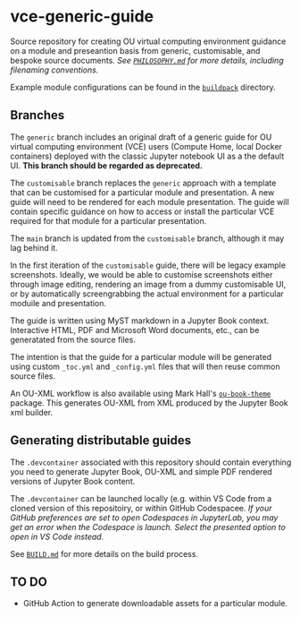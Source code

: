# vce-generic-guide

Source repository for creating OU virtual computing environment guidance on a module and preseantion basis from generic, customisable, and bespoke source documents. *See [`PHILOSOPHY.md`](PHILOSOPHY.md) for more details, including filenaming conventions.*

Example module configurations can be found in the [`buildpack`](buildpack/) directory.

## Branches

The `generic` branch includes an original draft of a generic guide for OU virtual computing environment (VCE) users (Compute Home, local Docker containers) deployed with the classic Jupyter notebook UI as a the default UI. __This branch should be regarded as deprecated.__

The `customisable` branch replaces the `generic` approach with a template that can be customised for a particular module and presentation. A new guide will need to be rendered for each module presentation. The guide will contain specific guidance on how to access or install the particular VCE required for that module for a particular presentation.

The `main` branch is updated from the `customisable` branch, although it may lag behind it.

In the first iteration of the `customisable` guide, there will be legacy example screenshots. Ideally, we would be able to customise screenshots either through image editing, rendering an image from a dummy customisable UI, or by automatically screengrabbing the actual environment for a particular moduile and presentation.

The guide is written using MyST markdown in a Jupyter Book context. Interactive HTML, PDF and Microsoft Word documents, etc., can be generatated from the source files.

The intention is that the guide for a particular module will be generated using custom `_toc.yml` and `_config.yml` files that will then reuse common source files.

An OU-XML workflow is also available using Mark Hall's [`ou-book-theme`](https://pypi.org/project/ou-book-theme/) package. This generates OU-XML from XML produced by the Jupyter Book xml builder.

## Generating distributable guides

The `.devcontainer` associated with this repository should contain everything you need to generate Jupyter Book, OU-XML and simple PDF rendered versions of Jupyter Book content.

The `.devcontainer` can be launched locally (e.g. within VS Code from a cloned version of this repositoiry, or within GitHub Codespacee. *If your GitHub preferences are set to open Codespaces in  JupyterLab, you may get an error when the Codespace is launch. Select the presented option to open in VS Code instead.*

See [`BUILD.md`](BUILD.md) for more details on the build process.

## TO DO

- GitHub Action to generate downloadable assets for a particular module.
